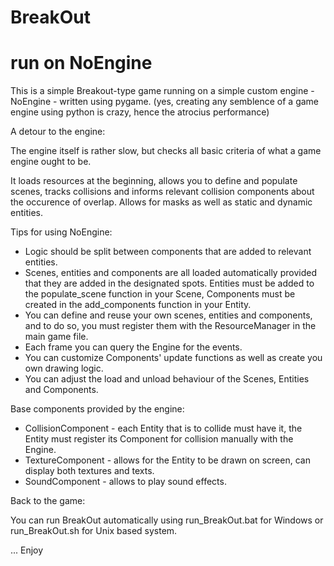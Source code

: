 # BreakOut

# run on NoEngine # 

This is a simple Breakout-type game running on a simple custom engine - NoEngine - written using pygame. (yes, creating any semblence of a game engine using python is crazy, hence the atrocius performance)


A detour to the engine:

The engine itself is rather slow, but checks all basic criteria of what a game engine ought to be.

It loads resources at the beginning, allows you to define and populate scenes, tracks collisions and informs relevant collision components about the occurence of overlap. Allows for masks as well as static and dynamic entities.

Tips for using NoEngine:
 - Logic should be split between components that are added to relevant entities.
 - Scenes, entities and components are all loaded automatically provided that they are added in the designated spots. Entities must be added to the populate_scene function in your Scene, Components must be created in the add_components function in your Entity. 
 - You can define and reuse your own scenes, entities and components, and to do so, you must register them with the ResourceManager in the main game file.
 - Each frame you can query the Engine for the events.
 - You can customize Components' update functions as well as create you own drawing logic.
 - You can adjust the load and unload behaviour of the Scenes, Entities and Components.

Base components provided by the engine:
 - CollisionComponent - each Entity that is to collide must have it, the Entity must register its Component for collision manually with the Engine.
 - TextureComponent - allows for the Entity to be drawn on screen, can display both textures and texts.
 - SoundComponent - allows to play sound effects.


Back to the game:

You can run BreakOut automatically using run_BreakOut.bat for Windows or run_BreakOut.sh for Unix based system.

... Enjoy